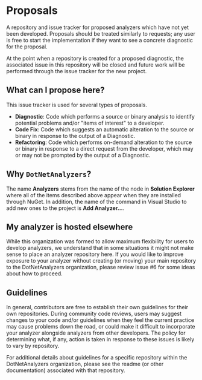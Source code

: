 # Proposals

A repository and issue tracker for proposed analyzers which have not yet been developed. Proposals should be treated similarly to requests; any user is free to start the implementation if they want to see a concrete diagnostic for the proposal.

At the point when a repository is created for a proposed diagnostic, the associated issue in this repository will be closed and future work will be performed through the issue tracker for the new project.

## What can I propose here?

This issue tracker is used for several types of proposals.

* **Diagnostic**: Code which performs a source or binary analysis to identify potential problems and/or "items of interest" to a developer.
* **Code Fix**: Code which suggests an automatic alteration to the source or binary in response to the output of a Diagnostic.
* **Refactoring**: Code which performs on-demand alteration to the source or binary in response to a direct request from the developer, which may or may not be prompted by the output of a Diagnostic.

## Why `DotNetAnalyzers`?

The name **Analyzers** stems from the name of the node in **Solution Explorer** where all of the items described above appear when they are installed through NuGet. In addition, the name of the command in Visual Studio to add new ones to the project is **Add Analyzer...**.

## My analyzer is hosted elsewhere

While this organization was formed to allow maximum flexibility for users to develop analyzers, we understand that in some situations it might not make sense to place an analyzer repository here. If you would like to improve exposure to your analyzer without creating (or moving) your main repository to the DotNetAnalyzers organization, please review issue #6 for some ideas about how to proceed.

## Guidelines

In general, contributors are free to establish their own guidelines for their own repositories. During community code reviews, users may suggest changes to your code and/or guidelines when they feel the current practice may cause problems down the road, or could make it difficult to incorporate your analyzer alongside analyzers from other developers. The policy for determining what, if any, action is taken in response to these issues is likely to vary by repository.

For additional details about guidelines for a specific repository within the DotNetAnalyzers organization, please see the readme (or other documentation) associated with that repository.
